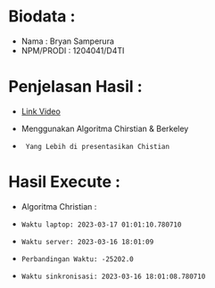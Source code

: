 # Biodata :
- Nama : Bryan Samperura
- NPM/PRODI : 1204041/D4TI

# Penjelasan Hasil :

- [Link Video](https://youtu.be/VpwFqhuDOa4)

- Menggunakan Algoritma Chirstian & Berkeley 
- `` Yang Lebih di presentasikan Chistian``

# Hasil Execute : 
- Algoritma Christian :

- `` Waktu laptop: 2023-03-17 01:01:10.780710 ``
- `` Waktu server: 2023-03-16 18:01:09 ``
- `` Perbandingan Waktu: -25202.0 ``
- `` Waktu sinkronisasi: 2023-03-16 18:01:08.780710 ``